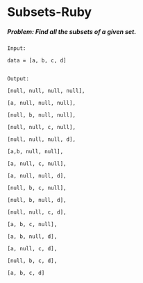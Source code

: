 # Subsets-Ruby

##### Problem: Find all the subsets of a given set.
```
Input: 

data = [a, b, c, d]


Output:

[null, null, null, null],

[a, null, null, null],

[null, b, null, null],

[null, null, c, null],

[null, null, null, d],

[a,b, null, null],

[a, null, c, null],

[a, null, null, d],

[null, b, c, null],

[null, b, null, d],

[null, null, c, d],

[a, b, c, null],

[a, b, null, d],

[a, null, c, d],

[null, b, c, d],

[a, b, c, d]
```
